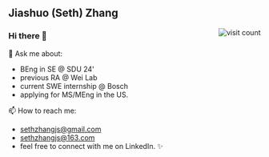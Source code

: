 ## Jiashuo (Seth) Zhang                                       
<img src="https://komarev.com/ghpvc/?username=sethzhangjs" alt="visit count" align="right" />

### Hi there 👋

<!--
**sethzhangjs/sethzhangjs** is a ✨ _special_ ✨ repository because its `README.md` (this file) appears on your GitHub profile.

Here are some ideas to get you started:

- 🔭 I’m currently working on ...
- 🌱 I’m currently learning ...
- 👯 I’m looking to collaborate on ...
- 🤔 I’m looking for help with ...
- 💬 Ask me about ...
- 📫 How to reach me: ...
- 😄 Pronouns: ...
- ⚡ Fun fact: ...
-->

💬 Ask me about:
- BEng in SE @ SDU 24' 
- previous RA @ Wei Lab
- current SWE internship @ Bosch
- applying for MS/MEng in the US.

📫 How to reach me: 
- sethzhangjs@gmail.com
- sethzhangjs@163.com
- feel free to connect with me on LinkedIn. ✨



